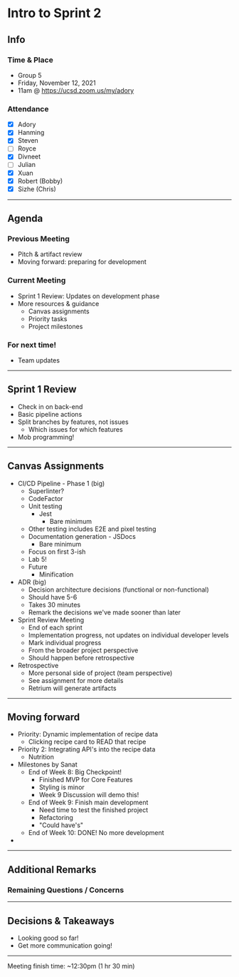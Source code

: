 # Intro to Sprint 2

## Info

### Time & Place

-   Group 5
-   Friday, November 12, 2021
-   11am @ https://ucsd.zoom.us/my/adory

### Attendance

-   [x] Adory
-   [x] Hanming
-   [x] Steven
-   [ ] Royce
-   [x] Divneet
-   [ ] Julian
-   [x] Xuan
-   [x] Robert (Bobby)
-   [x] Sizhe (Chris)

---

## Agenda

### Previous Meeting

-   Pitch & artifact review
-   Moving forward: preparing for development

### Current Meeting

-   Sprint 1 Review: Updates on development phase
-   More resources & guidance
    -   Canvas assignments
    -   Priority tasks
    -   Project milestones

### For next time!

-   Team updates

---

## Sprint 1 Review

-   Check in on back-end
-   Basic pipeline actions
-   Split branches by features, not issues
    -   Which issues for which features
-   Mob programming!

---

## Canvas Assignments

-   CI/CD Pipeline - Phase 1 (big)
    -   Superlinter?
    -   CodeFactor
    -   Unit testing
        -   Jest
            -   Bare minimum
    -   Other testing includes E2E and pixel testing
    -   Documentation generation - JSDocs
        -   Bare minimum
    -   Focus on first 3-ish
    -   Lab 5!
    -   Future
        -   Minification
-   ADR (big)
    -   Decision architecture decisions (functional or non-functional)
    -   Should have 5-6
    -   Takes 30 minutes
    -   Remark the decisions we've made sooner than later
-   Sprint Review Meeting
    -   End of each sprint
    -   Implementation progress, not updates on individual developer levels
    -   Mark individual progress
    -   From the broader project perspective
    -   Should happen before retrospective
-   Retrospective
    -   More personal side of project (team perspective)
    -   See assignment for more details
    -   Retrium will generate artifacts

---

## Moving forward

-   Priority: Dynamic implementation of recipe data
    -   Clicking recipe card to READ that recipe
-   Priority 2: Integrating API's into the recipe data
    -   Nutrition
-   Milestones by Sanat
    -   End of Week 8: Big Checkpoint!
        -   Finished MVP for Core Features
        -   Styling is minor
        -   Week 9 Discussion will demo this!
    -   End of Week 9: Finish main development
        -   Need time to test the finished project
        -   Refactoring
        -   "Could have's"
    -   End of Week 10: DONE! No more development
-

---

## Additional Remarks

### Remaining Questions / Concerns

---

## Decisions & Takeaways

-   Looking good so far!
-   Get more communication going!

---

Meeting finish time: ~12:30pm (1 hr 30 min)
